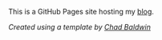This is a GitHub Pages site hosting my [blog](https://blog.swang.cloud).

*Created using a template by [Chad Baldwin](https://chadbaldwin.net/2021/03/14/how-to-build-a-sql-blog.html)*
